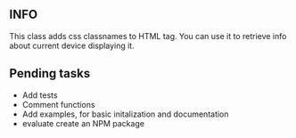 ## INFO ##
This class adds css classnames to HTML tag.
You can use it to retrieve info about current device displaying it.



## Pending tasks ##

* Add tests
* Comment functions
* Add examples, for basic initalization and documentation
* evaluate create an NPM package
